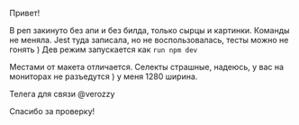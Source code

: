 Привет!

В реп закинуто без апи и без билда, только сырцы и картинки. Команды не меняла. Jest туда записала, но не воспользовалась, тесты можно не гонять )
Дев режим запускается как `run npm dev`

Местами от макета отличается. Селекты страшные, надеюсь, у вас на мониторах не разъедутся ) у меня 1280 ширина.

Телега для связи @verozzy

Спасибо за проверку!
